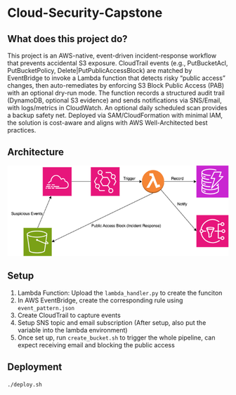# Cloud-Security-Capstone

## What does this project do?
This project is an AWS-native, event-driven incident-response workflow that prevents accidental S3 exposure. CloudTrail events (e.g., PutBucketAcl, PutBucketPolicy, Delete|PutPublicAccessBlock) are matched by EventBridge to invoke a Lambda function that detects risky “public access” changes, then auto-remediates by enforcing S3 Block Public Access (PAB) with an optional dry-run mode. The function records a structured audit trail (DynamoDB, optional S3 evidence) and sends notifications via SNS/Email, with logs/metrics in CloudWatch. An optional daily scheduled scan provides a backup safety net. Deployed via SAM/CloudFormation with minimal IAM, the solution is cost-aware and aligns with AWS Well-Architected best practices.

## Architecture
![Achitecture](architecture.drawio.png )
## Setup
1. Lambda Function: Upload the `lambda_handler.py` to create the funciton
2. In AWS EventBridge, create the corresponding rule using `event_pattern.json`
3. Create CloudTrail to capture events
4. Setup SNS topic and email subscription (After setup, also put the variable into the lambda environment)
5. Once set up, run `create_bucket.sh` to trigger the whole pipeline, can expect receiving email and blocking the public access

## Deployment
```./deploy.sh```
